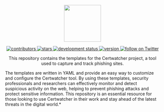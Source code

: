<p align="center">
  <img width="120" height="auto" src="https://user-images.githubusercontent.com/110246050/222305639-7d263c1c-a7eb-45ac-b389-065f38c5e3fd.svg">
</p>

<p align="center">
  <a href="#">
    <img src="https://img.shields.io/github/contributors/drfabiocastro/certwatcher-templates" alt="contributors">
  </a>
  <a href="#">
    <img src="https://img.shields.io/github/stars/drfabiocastro/certwatcher-templates" alt="stars">
  </a>
 <a href="#">
  <img src="https://img.shields.io/badge/development-active-yellow.svg" alt="development status">
 </a>
  <a href="#">
    <img src="https://img.shields.io/badge/version-v0.1.0-blue" alt="version">
  </a>
  <a href="https://twitter.com/drfabiocastro">
    <img src="https://img.shields.io/twitter/follow/drfabiocastro?style=social&logo=twitter" alt="follow on Twitter">
  </a>
</p>

<p align="center">
This repository contains the templates for the Certwatcher project, a tool used to capture and track phishing sites. 
</p>

The templates are written in YAML and provide an easy way to customize and configure the Certwatcher tool. By using these templates, security professionals and researchers can effectively monitor and detect suspicious activity on the web, helping to prevent phishing attacks and protect sensitive information. This repository is an essential resource for those looking to use Certwatcher in their work and stay ahead of the latest threats in the digital world.*
